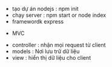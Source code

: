 - tạo dự án nodejs : npm init
- chạy server : npm start or node index
- framewordk express

* MVC

- controller : nhận mọi request từ client
- models : Nơi lưu trữ dữ liệu
- view : hiển thị dữ liệu cho client
